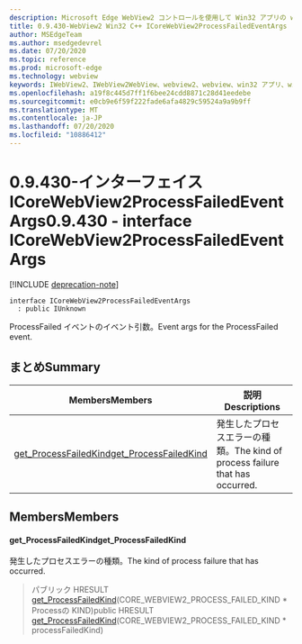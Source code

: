```yaml
---
description: Microsoft Edge WebView2 コントロールを使用して Win32 アプリの web コンテンツをホストする
title: 0.9.430-WebView2 Win32 C++ ICoreWebView2ProcessFailedEventArgs
author: MSEdgeTeam
ms.author: msedgedevrel
ms.date: 07/20/2020
ms.topic: reference
ms.prod: microsoft-edge
ms.technology: webview
keywords: IWebView2、IWebView2WebView、webview2、webview、win32 アプリ、win32、edge、ICoreWebView2、ICoreWebView2Host、browser control、edge html
ms.openlocfilehash: a19f8c445d7ff1f6bee24cdd8871c28d41eedebe
ms.sourcegitcommit: e0cb9e6f59f222fade6afa4829c59524a9a9b9ff
ms.translationtype: MT
ms.contentlocale: ja-JP
ms.lasthandoff: 07/20/2020
ms.locfileid: "10886412"
---
```

# <span data-ttu-id="0a45f-104">0.9.430-インターフェイス ICoreWebView2ProcessFailedEventArgs</span><span class="sxs-lookup"><span data-stu-id="0a45f-104">0.9.430 - interface ICoreWebView2ProcessFailedEventArgs</span></span> 

[!INCLUDE [deprecation-note](../../includes/deprecation-note.md)]

```
interface ICoreWebView2ProcessFailedEventArgs
  : public IUnknown
```

<span data-ttu-id="0a45f-105">ProcessFailed イベントのイベント引数。</span><span class="sxs-lookup"><span data-stu-id="0a45f-105">Event args for the ProcessFailed event.</span></span>

## <span data-ttu-id="0a45f-106">まとめ</span><span class="sxs-lookup"><span data-stu-id="0a45f-106">Summary</span></span>

 <span data-ttu-id="0a45f-107">Members</span><span class="sxs-lookup"><span data-stu-id="0a45f-107">Members</span></span>                        | <span data-ttu-id="0a45f-108">説明</span><span class="sxs-lookup"><span data-stu-id="0a45f-108">Descriptions</span></span>
--------------------------------|---------------------------------------------
[<span data-ttu-id="0a45f-109">get_ProcessFailedKind</span><span class="sxs-lookup"><span data-stu-id="0a45f-109">get_ProcessFailedKind</span></span>](#get_processfailedkind) | <span data-ttu-id="0a45f-110">発生したプロセスエラーの種類。</span><span class="sxs-lookup"><span data-stu-id="0a45f-110">The kind of process failure that has occurred.</span></span>

## <span data-ttu-id="0a45f-111">Members</span><span class="sxs-lookup"><span data-stu-id="0a45f-111">Members</span></span>

#### <span data-ttu-id="0a45f-112">get_ProcessFailedKind</span><span class="sxs-lookup"><span data-stu-id="0a45f-112">get_ProcessFailedKind</span></span> 

<span data-ttu-id="0a45f-113">発生したプロセスエラーの種類。</span><span class="sxs-lookup"><span data-stu-id="0a45f-113">The kind of process failure that has occurred.</span></span>

> <span data-ttu-id="0a45f-114">パブリック HRESULT [get_ProcessFailedKind](#get_processfailedkind)(CORE_WEBVIEW2_PROCESS_FAILED_KIND \* Processの KIND)</span><span class="sxs-lookup"><span data-stu-id="0a45f-114">public HRESULT [get_ProcessFailedKind](#get_processfailedkind)(CORE_WEBVIEW2_PROCESS_FAILED_KIND \* processFailedKind)</span></span>

